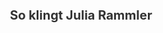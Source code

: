 <html lang="de">
<head>
  <meta charset="UTF-8">
  <style>
 @font-face {
  font-family: 'MinionPro';
  src: url('MinionPro-Regular.woff2') format('woff2');
  font-weight: normal;
  font-style: normal;
}

    body {
      margin: 0;
      height: 100vh;
      display: flex;
      flex-direction: column;
      justify-content: center;
      align-items: center;
      font-family: 'MinionPro', serif;
      background-color: #f5f5f5;
    }

    h1 {
      margin-bottom: 30px;
      font-size: 20px;
      color: #333;
      text-align: center;
    }

    audio::-webkit-media-controls-panel {
      transform: scale(2.5); /* Vergrößert den Button */
      transform-origin: center;
    }

    audio {
      width: auto;
      height: 50px;
      background: none;
      outline: none;
    }
  </style>
</head>
<body>
  <h1>So klingt Julia Rammler</h1>
  <audio controls>
    <source src="JuliaRammler.mp3" type="audio/mpeg">
  </audio>
</body>
</html>
